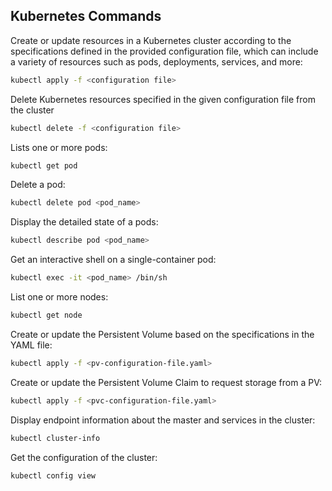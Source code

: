 ## Kubernetes Commands

Create or update resources in a Kubernetes cluster according to the specifications defined in the provided configuration file, which can include a variety of resources such as pods, deployments, services, and more:
```bash
kubectl apply -f <configuration file>
```
Delete Kubernetes resources specified in the given configuration file from the cluster
```bash
kubectl delete -f <configuration file>
```
Lists one or more pods:
```bash
kubectl get pod
```
Delete a pod:
```bash
kubectl delete pod <pod_name>
```
Display the detailed state of a pods:
```bash
kubectl describe pod <pod_name>
```
Get an interactive shell on a single-container pod:
```bash
kubectl exec -it <pod_name> /bin/sh
```
List one or more nodes:
```bash
kubectl get node
```
Create or update the Persistent Volume based on the specifications in the YAML file:
```bash
kubectl apply -f <pv-configuration-file.yaml>
```
Create or update the Persistent Volume Claim to request storage from a PV:
```bash
kubectl apply -f <pvc-configuration-file.yaml>
```
Display endpoint information about the master and services in the cluster:
```bash
kubectl cluster-info
```
Get the configuration of the cluster:
```bash
kubectl config view
```
